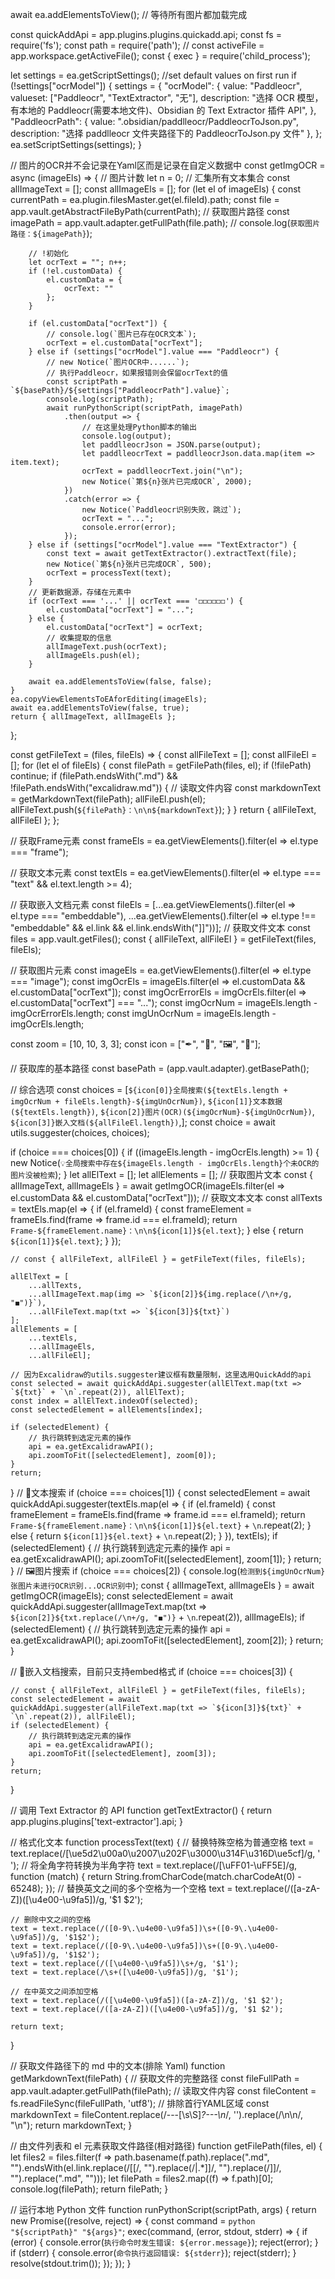 await ea.addElementsToView(); // 等待所有图片都加载完成

const quickAddApi = app.plugins.plugins.quickadd.api;
const fs = require('fs');
const path = require('path');
// const activeFile = app.workspace.getActiveFile();
const { exec } = require('child_process');


let settings = ea.getScriptSettings();
//set default values on first run
if (!settings["ocrModel"]) {
    settings = {
        "ocrModel": {
            value: "Paddleocr",
            valueset: ["Paddleocr", "TextExtractor", "无"],
            description: "选择 OCR 模型，有本地的 Paddleocr(需要本地文件)、Obsidian 的 Text Extractor 插件 API",
        },
        "PaddleocrPath": {
            value: ".obsidian/paddlleocr/PaddleocrToJson.py",
            description: "选择 paddlleocr 文件夹路径下的 PaddleocrToJson.py 文件"
        },
    };
    ea.setScriptSettings(settings);
}

// 图片的OCR并不会记录在Yaml区而是记录在自定义数据中
const getImgOCR = async (imageEls) => {
    // 图片计数
    let n = 0;
    // 汇集所有文本集合
    const allImageText = [];
    const allImageEls = [];
    for (let el of imageEls) {
        const currentPath = ea.plugin.filesMaster.get(el.fileId).path;
        const file = app.vault.getAbstractFileByPath(currentPath);
        // 获取图片路径
        const imagePath = app.vault.adapter.getFullPath(file.path);
        // console.log(`获取图片路径：${imagePath}`);

        // !初始化
        let ocrText = ""; n++;
        if (!el.customData) {
            el.customData = {
                ocrText: ""
            };
        }

        if (el.customData["ocrText"]) {
            // console.log(`图片已存在OCR文本`);
            ocrText = el.customData["ocrText"];
        } else if (settings["ocrModel"].value === "Paddleocr") {
            // new Notice(`图片OCR中......`);
            // 执行Paddleocr，如果报错则会保留ocrText的值
            const scriptPath = `${basePath}/${settings["PaddleocrPath"].value}`;
            console.log(scriptPath);
            await runPythonScript(scriptPath, imagePath)
                .then(output => {
                    // 在这里处理Python脚本的输出
                    console.log(output);
                    let paddlleocrJson = JSON.parse(output);
                    let paddlleocrText = paddlleocrJson.data.map(item => item.text);
                    ocrText = paddlleocrText.join("\n");
                    new Notice(`第${n}张片已完成OCR`, 2000);
                })
                .catch(error => {
                    new Notice(`Paddleocr识别失败，跳过`);
                    ocrText = "...";
                    console.error(error);
                });
        } else if (settings["ocrModel"].value === "TextExtractor") {
            const text = await getTextExtractor().extractText(file);
            new Notice(`第${n}张片已完成OCR`, 500);
            ocrText = processText(text);
        }
        // 更新数据源，存储在元素中
        if (ocrText === '...' || ocrText === '◻◻◻◻◻◻') {
            el.customData["ocrText"] = "...";
        } else {
            el.customData["ocrText"] = ocrText;
            // 收集提取的信息
            allImageText.push(ocrText);
            allImageEls.push(el);
        }

        await ea.addElementsToView(false, false);
    }
    ea.copyViewElementsToEAforEditing(imageEls);
    await ea.addElementsToView(false, true);
    return { allImageText, allImageEls };
};

const getFileText = (files, fileEls) => {
    const allFileText = [];
    const allFileEl = [];
    for (let el of fileEls) {
        const filePath = getFilePath(files, el);
        if (!filePath) continue;
        if (filePath.endsWith(".md") && !filePath.endsWith("excalidraw.md")) {
            // 读取文件内容
            const markdownText = getMarkdownText(filePath);
            allFileEl.push(el);
            allFileText.push(`${filePath}：\n\n${markdownText}`);
        }
    }
    return { allFileText, allFileEl };
};


// 获取Frame元素
const frameEls = ea.getViewElements().filter(el => el.type === "frame");

// 获取文本元素
const textEls = ea.getViewElements().filter(el => el.type === "text" && el.text.length >= 4);

// 获取嵌入文档元素
const fileEls = [...ea.getViewElements().filter(el => el.type === "embeddable"), ...ea.getViewElements().filter(el => el.type !== "embeddable" && el.link && el.link.endsWith("\]\]"))];
// 获取文件文本
const files = app.vault.getFiles();
const { allFileText, allFileEl } = getFileText(files, fileEls);

// 获取图片元素
const imageEls = ea.getViewElements().filter(el => el.type === "image");
const imgOcrEls = imageEls.filter(el => el.customData && el.customData["ocrText"]);
const imgOcrErrorEls = imgOcrEls.filter(el => el.customData["ocrText"] === "...");
const imgOcrNum = imageEls.length - imgOcrErrorEls.length;
const imgUnOcrNum = imageEls.length - imgOcrEls.length;

const zoom = [10, 10, 3, 3];
const icon = ["✒", "💬", "🖼", "📝"];

// 获取库的基本路径
const basePath = (app.vault.adapter).getBasePath();

// 综合选项
const choices = [`${icon[0]}全局搜索(${textEls.length + imgOcrNum + fileEls.length}-${imgUnOcrNum})`, `${icon[1]}文本数据(${textEls.length})`, `${icon[2]}图片(OCR)(${imgOcrNum}-${imgUnOcrNum})`, `${icon[3]}嵌入文档(${allFileEl.length})`,];
const choice = await utils.suggester(choices, choices);


if (choice === choices[0]) {
    if ((imageEls.length - imgOcrEls.length) >= 1) {
        new Notice(`💡全局搜索中存在${imageEls.length - imgOcrEls.length}个未OCR的图片没被检索`);
    }
    let allElText = [];
    let allElements = [];
    // 获取图片文本
    const { allImageText, allImageEls } = await getImgOCR(imageEls.filter(el => el.customData && el.customData["ocrText"]));
    // 获取文本文本
    const allTexts = textEls.map(el => {
        if (el.frameId) {
            const frameElement = frameEls.find(frame => frame.id === el.frameId);
            return `Frame-${frameElement.name}：\n\n${icon[1]}${el.text}`;
        } else {
            return `${icon[1]}${el.text}`;
        }
    });

    // const { allFileText, allFileEl } = getFileText(files, fileEls);

    allElText = [
        ...allTexts,
        ...allImageText.map(img => `${icon[2]}${img.replace(/\n+/g, "◼")}`),
        ...allFileText.map(txt => `${icon[3]}${txt}`)
    ];
    allElements = [
        ...textEls,
        ...allImageEls,
        ...allFileEl];

    // 因为Excalidraw的utils.suggester建议框有数量限制，这里选用QuickAdd的api
    const selected = await quickAddApi.suggester(allElText.map(txt => `${txt}` + `\n`.repeat(2)), allElText);
    const index = allElText.indexOf(selected);
    const selectedElement = allElements[index];

    if (selectedElement) {
        // 执行跳转到选定元素的操作
        api = ea.getExcalidrawAPI();
        api.zoomToFit([selectedElement], zoom[0]);
    }
    return;
}
// 💬文本搜索
if (choice === choices[1]) {
    const selectedElement = await quickAddApi.suggester(textEls.map(el => {
        if (el.frameId) {
            const frameElement = frameEls.find(frame => frame.id === el.frameId);
            return `Frame-${frameElement.name}：\n\n${icon[1]}${el.text}` + `\n`.repeat(2);
        } else {
            return `${icon[1]}${el.text}` + `\n`.repeat(2);
        }
    }), textEls);
    if (selectedElement) {
        // 执行跳转到选定元素的操作
        api = ea.getExcalidrawAPI();
        api.zoomToFit([selectedElement], zoom[1]);
    }
    return;
}
// 🖼图片搜索
if (choice === choices[2]) {
    console.log(`检测到${imgUnOcrNum}张图片未进行OCR识别...OCR识别中`);
    const { allImageText, allImageEls } = await getImgOCR(imageEls);
    const selectedElement = await quickAddApi.suggester(allImageText.map(txt => `${icon[2]}${txt.replace(/\n+/g, "◼")}` + `\n`.repeat(2)), allImageEls);
    if (selectedElement) {
        // 执行跳转到选定元素的操作
        api = ea.getExcalidrawAPI();
        api.zoomToFit([selectedElement], zoom[2]);
    }
    return;
}

// 📝嵌入文档搜索，目前只支持embed格式
if (choice === choices[3]) {

    // const { allFileText, allFileEl } = getFileText(files, fileEls);
    const selectedElement = await quickAddApi.suggester(allFileText.map(txt => `${icon[3]}${txt}` + `\n`.repeat(2)), allFileEl);
    if (selectedElement) {
        // 执行跳转到选定元素的操作
        api = ea.getExcalidrawAPI();
        api.zoomToFit([selectedElement], zoom[3]);
    }
    return;
}

// 调用 Text Extractor 的 API
function getTextExtractor() {
    return app.plugins.plugins['text-extractor'].api;
}

// 格式化文本
function processText(text) {
    // 替换特殊空格为普通空格
    text = text.replace(/[\ue5d2\u00a0\u2007\u202F\u3000\u314F\u316D\ue5cf]/g, ' ');
    // 将全角字符转换为半角字符
    text = text.replace(/[\uFF01-\uFF5E]/g, function (match) { return String.fromCharCode(match.charCodeAt(0) - 65248); });
    // 替换英文之间的多个空格为一个空格
    text = text.replace(/([a-zA-Z])([\u4e00-\u9fa5])/g, '$1 $2');

    // 删除中文之间的空格
    text = text.replace(/([0-9\.\u4e00-\u9fa5])\s+([0-9\.\u4e00-\u9fa5])/g, '$1$2');
    text = text.replace(/([0-9\.\u4e00-\u9fa5])\s+([0-9\.\u4e00-\u9fa5])/g, '$1$2');
    text = text.replace(/([\u4e00-\u9fa5])\s+/g, '$1');
    text = text.replace(/\s+([\u4e00-\u9fa5])/g, '$1');

    // 在中英文之间添加空格
    text = text.replace(/([\u4e00-\u9fa5])([a-zA-Z])/g, '$1 $2');
    text = text.replace(/([a-zA-Z])([\u4e00-\u9fa5])/g, '$1 $2');

    return text;
}

// 获取文件路径下的 md 中的文本(排除 Yaml)
function getMarkdownText(filePath) {
    // 获取文件的完整路径
    const fileFullPath = app.vault.adapter.getFullPath(filePath);
    // 读取文件内容
    const fileContent = fs.readFileSync(fileFullPath, 'utf8');
    // 排除首行YAML区域
    const markdownText = fileContent.replace(/---[\s\S]*?---\n*/, '').replace(/\n\n/, "\n");
    return markdownText;
}

// 由文件列表和 el 元素获取文件路径(相对路径)
function getFilePath(files, el) {
    let files2 = files.filter(f => path.basename(f.path).replace(".md", "").endsWith(el.link.replace(/\[\[/, "").replace(/\|.\*]]/, "").replace(/\]\]/, "").replace(".md", "")));
    let filePath = files2.map((f) => f.path)[0];
    console.log(filePath);
    return filePath;
}

// 运行本地 Python 文件
function runPythonScript(scriptPath, args) {
    return new Promise((resolve, reject) => {
        const command = `python "${scriptPath}" "${args}"`;
        exec(command, (error, stdout, stderr) => {
            if (error) {
                console.error(`执行命令时发生错误: ${error.message}`);
                reject(error);
            }
            if (stderr) {
                console.error(`命令执行返回错误: ${stderr}`);
                reject(stderr);
            }
            resolve(stdout.trim());
        });
    });
}
